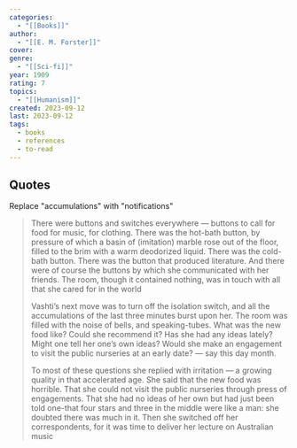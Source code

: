 ```yaml
---
categories:
  - "[[Books]]"
author:
  - "[[E. M. Forster]]"
cover: 
genre:
  - "[[Sci-fi]]"
year: 1909
rating: 7
topics:
  - "[[Humanism]]"
created: 2023-09-12
last: 2023-09-12
tags:
  - books
  - references
  - to-read
---
```


## Quotes

Replace "accumulations" with "notifications"

> There were buttons and switches everywhere — buttons to call for food for music, for clothing. There was the hot-bath button, by pressure of which a basin of (imitation) marble rose out of the floor, filled to the brim with a warm deodorized liquid. There was the cold-bath button. There was the button that produced literature. And there were of course the buttons by which she communicated with her friends. The room, though it contained nothing, was in touch with all that she cared for in the world
> 
> Vashti’s next move was to turn off the isolation switch, and all the accumulations of the last three minutes burst upon her. The room was filled with the noise of bells, and speaking-tubes. What was the new food like? Could she recommend it? Has she had any ideas lately? Might one tell her one’s own ideas? Would she make an engagement to visit the public nurseries at an early date? — say this day month. 
> 
> To most of these questions she replied with irritation — a growing quality in that accelerated age. She said that the new food was horrible. That she could not visit the public nurseries through press of engagements. That she had no ideas of her own but had just been told one-that four stars and three in the middle were like a man: she doubted there was much in it. Then she switched off her correspondents, for it was time to deliver her lecture on Australian music